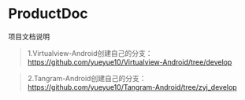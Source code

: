 # ProductDoc
项目文档说明

> 1.Virtualview-Android创建自己的分支：
https://github.com/yueyue10/Virtualview-Android/tree/develop

> 2.Tangram-Android创建自己的分支：
https://github.com/yueyue10/Tangram-Android/tree/zyj_develop
